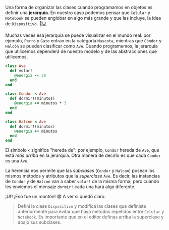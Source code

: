 Una forma de organizar las clases cuando programamos en objetos es definir una **jerarquía**. En nuestro caso podemos pensar que `Celular` y `Notebook` se pueden englobar en algo más grande y que las incluye, la idea de `Dispositivo`. :iphone::computer:

Muchas veces esa jerarquía se puede visualizar en el mundo real: por ejemplo, `Perro` y `Gato` entran en la categoría `Mascota`, mientras que `Cóndor` y `Halcón` se pueden clasificar como `Ave`. Cuando programemos, la jerarquía que utilicemos dependerá de nuestro modelo y de las abstracciones que utilicemos.

```ruby
class Ave
  def volar!
    @energia -= 20
  end
end

class Condor < Ave
  def dormir!(minutos)
    @energia += minutos * 3
  end
end

class Halcon < Ave
  def dormir!(minutos)
    @energia += minutos
  end
end
```

El símbolo `<` significa "hereda de": por ejemplo, `Condor` hereda de `Ave`, que está _más arriba_ en la jerarquía. Otra manera de decirlo es que cada `Condor` es una `Ave`.

La herencia nos permite que las *subclases*  (`Condor` y `Halcon`) posean los mismos métodos y atributos que la *superclase* `Ave`. Es decir, las instancias de `Condor` y de `Halcon` van a saber `volar!` de la misma forma, pero cuando les enviemos el mensaje `dormir!` cada una hará algo diferente.

¡Uf! ¡Eso fue un montón! :fearful: A ver si quedó claro. 

> Definí la clase `Dispositivo` y modificá las clases que definiste anteriormente para evitar que haya métodos repetidos entre `Celular` y `Notebook`. Es importante que en el editor definas arriba la superclase y abajo sus subclases.